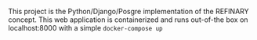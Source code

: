 This project is the Python/Django/Posgre implementation of the REFINARY concept. This web application is containerized and runs out-of-the box on localhost:8000 with a simple `docker-compose up`